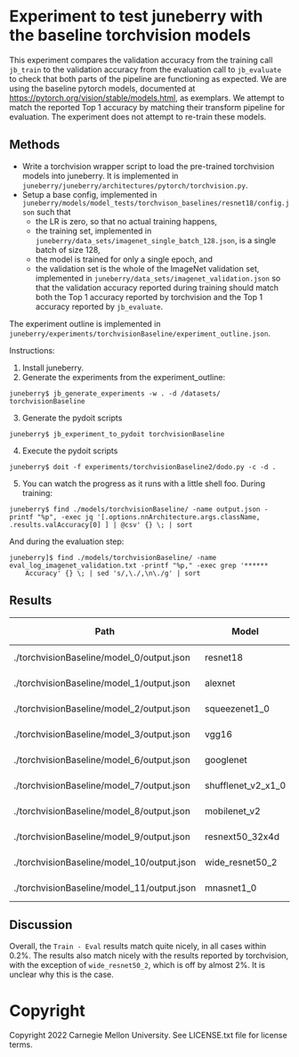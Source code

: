 # Experiment to test juneberry with the baseline torchvision models

This experiment compares the validation accuracy from the training call `jb_train` to the validation accuracy from the evaluation call to `jb_evaluate` to check that both parts of the pipeline are functioning as expected. We are using the baseline pytorch models, documented at https://pytorch.org/vision/stable/models.html, as exemplars. We attempt to match the reported Top 1 accuracy by matching their transform pipeline for evaluation. The experiment does not attempt to re-train these models. 

## Methods

* Write a torchvision wrapper script to load the pre-trained torchvision models into juneberry. It is implemented in `juneberry/juneberry/architectures/pytorch/torchvision.py`.
* Setup a base config, implemented in `juneberry/models/model_tests/torchvison_baselines/resnet18/config.json` such that 
    * the LR is zero, so that no actual training happens, 
    * the training set, implemented in `juneberry/data_sets/imagenet_single_batch_128.json`, is a single batch of size 128,
    * the model is trained for only a single epoch, and 
    * the validation set is the whole of the ImageNet validation set, implemented in `juneberry/data_sets/imagenet_validation.json` so that the validation accuracy reported during training should match both the Top 1 accuracy reported by torchvision and the Top 1 accuracy reported by `jb_evaluate`. 

The experiment outline is implemented in `juneberry/experiments/torchvisionBaseline/experiment_outline.json`. 

Instructions:

1. Install juneberry. 
2. Generate the experiments from the experiment_outline:
```
juneberry$ jb_generate_experiments -w . -d /datasets/ torchvisionBaseline
```
3. Generate the pydoit scripts
```
juneberry$ jb_experiment_to_pydoit torchvisionBaseline
```
4. Execute the pydoit scripts 
```
juneberry$ doit -f experiments/torchvisionBaseline2/dodo.py -c -d .
 ```
5. You can watch the progress as it runs with a little shell foo. During training: 
```
juneberry$ find ./models/torchvisionBaseline/ -name output.json -printf "%p", -exec jq '[.options.nnArchitecture.args.className, .results.valAccuracy[0] ] | @csv' {} \; | sort
```
And during the evaluation step:
```
juneberry]$ find ./models/torchvisionBaseline/ -name eval_log_imagenet_validation.txt -printf "%p," -exec grep '******          Accuracy' {} \; | sed 's/,\./,\n\./g' | sort
```

## Results

| Path                                             | Model                 | Training Validation | Evaluation Validation | Torchvision Reported | Train - Eval | Train - Torch |
| ------------------------------------------------ | --------------------- | ------------------- | --------------------- | -------------------- | ------------ | ------------- |
| ./torchvisionBaseline/model_0/output.json     | resnet18              |             0.6969  | 0.69758               | 0.6976               | -0.07%       | -0.07%        |
| ./torchvisionBaseline/model_1/output.json     | alexnet               |             0.5652  | 0.56522               | 0.5652               | 0.00%        | 0.00%         |
| ./torchvisionBaseline/model_2/output.json     | squeezenet1_0         |             0.5809  | 0.58092               | 0.5809               | 0.00%        | 0.00%         |
| ./torchvisionBaseline/model_3/output.json     | vgg16                 |             0.7159  | 0.71592               | 0.7159               | 0.00%        | 0.00%         |
| ./torchvisionBaseline/model_6/output.json     | googlenet             |             0.6968  | 0.69778               | 0.6978               | -0.10%       | -0.10%        |
| ./torchvisionBaseline/model_7/output.json     | shufflenet_v2_x1_0    |             0.6918  | 0.69362               | 0.6936               | -0.18%       | -0.18%        |
| ./torchvisionBaseline/model_8/output.json     | mobilenet_v2          |             0.7174  | 0.71878               | 0.7188               | -0.14%       | -0.14%        |
| ./torchvisionBaseline/model_9/output.json     | resnext50_32x4d       |             0.7751  | 0.77618               | 0.7931               | -0.11%       | -1.8%         |
| ./torchvisionBaseline/model_10/output.json    | wide_resnet50_2       |             0.7833  | 0.78468               | 0.7847               | -0.14%       | -0.14%        |
| ./torchvisionBaseline/model_11/output.json    | mnasnet1_0            |             0.7346  | 0.73456               | 0.7346               | 0.00%        | 0.00%         |

## Discussion

Overall, the `Train - Eval` results match quite nicely, in all cases within 0.2%. The results also match nicely with the results reported by torchvision, with the exception of `wide_resnet50_2`, which is off by almost 2%. It is unclear why this is the case.  

# Copyright

Copyright 2022 Carnegie Mellon University.  See LICENSE.txt file for license terms.